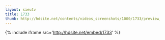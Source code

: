 ```yaml
---
layout: sieutv
title: 1733
thumb: http://hdsite.net/contents/videos_screenshots/1000/1733/preview_360p.mp4.jpg
---
```

{% include iframe src='http://hdsite.net/embed/1733' %}
 
